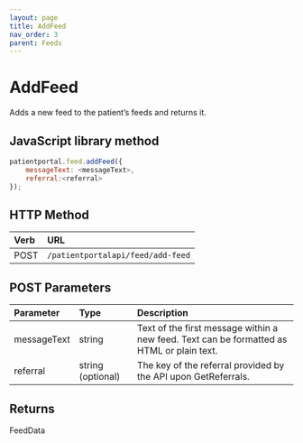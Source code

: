 ```yaml
---
layout: page
title: AddFeed
nav_order: 3
parent: Feeds
---
```


# AddFeed

Adds a new feed to the patient’s feeds and returns it.

## JavaScript library method

```javascript
patientportal.feed.addFeed({
    messageText: <messageText>,
    referral:<referral>
});
```

## HTTP Method

| Verb | URL                                               |
|:-----|:--------------------------------------------------|
| POST | `/patientportalapi/feed/add-feed` |

## POST Parameters

| Parameter | Type   | Description                                                 |
|:----------|:-------|:------------------------------------------------------------|
| messageText | string | Text of the first message within a new feed. Text can be formatted as HTML or plain text. |
| referral | string (optional) | The key of the referral provided by the API upon GetReferrals. |

## Returns

FeedData
